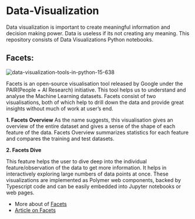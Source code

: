 # Data-Visualization
Data visualization is important to create meaningful information and decision making power. Data is useless if its not creating any meaning. This repository consists of Data Visualizations Python notebooks. 


## Facets:
![data-visualization-tools-in-python-15-638](https://user-images.githubusercontent.com/45025357/52860670-1b828d80-3156-11e9-98f1-b0b950b93ae8.jpg)

 
Facets is an open-source visualisation tool released by Google under the PAIR(People + AI Research) initiative. This tool helps us to understand and analyse the Machine Learning datasets. Facets consist of two visualisations, both of which help to drill down the data and provide great insights without much of work at user’s end.
 
 **1. Facets Overview**
As the name suggests, this visualisation gives an overview of the entire dataset and gives a sense of the shape of each feature of the data. Facets Overview summarizes statistics for each feature and compares the training and test datasets.

**2. Facets Dive**

This feature helps the user to dive deep into the individual feature/observation of the data to get more information. It helps in interactively exploring large numbers of data points at once.
These visualizations are implemented as Polymer web components, backed by Typescript code and can be easily embedded into Jupyter notebooks or web pages.

* More about  of [Facets](https://ai.googleblog.com/2017/07/facets-open-source-visualization-tool.html)
 * [Article on Facets](https://towardsdatascience.com/visualising-machine-learning-datasets-with-googles-facets-462d923251b3)             
 
  


